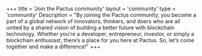 +++
title = 'Join the Pactus community'
layout = 'community'
type = 'community'
Description = "By joining the Pactus community, you become a part of a global network of innovators, thinkers, and doers who are all united by a shared vision of building a better future with blockchain technology. Whether you’re a developer, entrepreneur, investor, or simply a blockchain enthusiast, there’s a place for you here at Pactus. So, let’s come together and make a difference!"
+++
